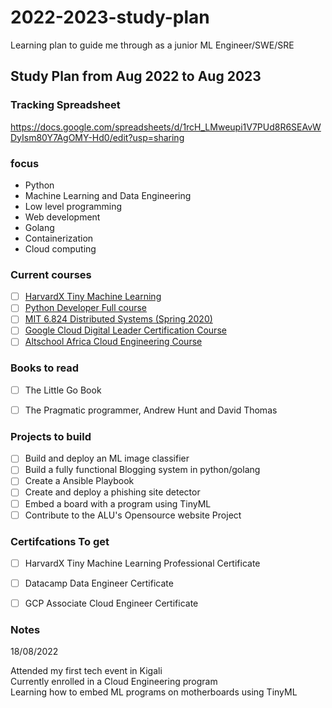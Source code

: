# 2022-2023-study-plan
Learning plan to guide me through as a junior ML Engineer/SWE/SRE 
## Study Plan from Aug 2022 to Aug 2023

### Tracking Spreadsheet 
https://docs.google.com/spreadsheets/d/1rcH_LMweupi1V7PUd8R6SEAvWDyIsm80Y7AgOMY-Hd0/edit?usp=sharing
### focus 

- Python
- Machine Learning and Data Engineering
- Low level programming
- Web development
- Golang
- Containerization
- Cloud computing


### Current courses 

- [ ] [HarvardX Tiny Machine Learning](https://www.edx.org/course/fundamentals-of-tinyml)
- [ ] [Python Developer Full course](https://www.youtube.com/watch?v=D3OVRsEpVhA)
- [ ] [MIT 6.824 Distributed Systems (Spring 2020)](https://www.youtube.com/playlist?list=PLrw6a1wE39_tb2fErI4-WkMbsvGQk9_UB)
- [ ] [Google Cloud Digital Leader Certification Course](https://youtu.be/UGRDM86MBIQ)
- [ ] [Altschool Africa Cloud Engineering Course](https://altschoolafrica.com)

### Books to read
- [ ] The Little Go Book
- [ ] The Pragmatic programmer, Andrew Hunt and David Thomas


### Projects to build
- [ ] Build and deploy an ML image classifier 
- [ ] Build a fully functional Blogging system in python/golang
- [ ] Create  a Ansible Playbook
- [ ] Create and deploy a phishing site detector
- [ ] Embed a board with a program using TinyML
- [ ] Contribute to the ALU's Opensource website Project

### Certifcations To get 
- [ ] HarvardX Tiny Machine Learning Professional Certificate
- [ ] Datacamp Data Engineer Certificate
- [ ] GCP Associate Cloud Engineer Certificate


###  Notes

18/08/2022 

Attended my first tech event in Kigali \
Currently enrolled in a Cloud Engineering program \
Learning how to embed ML programs on motherboards using TinyML 
